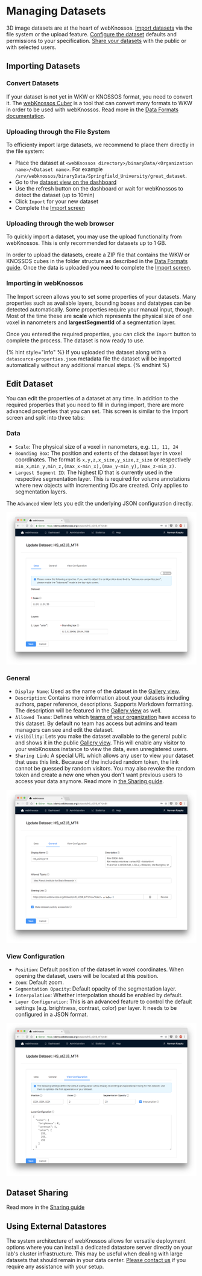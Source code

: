 # Managing Datasets

3D image datasets are at the heart of webKnossos. [Import datasets](datasets.md#importing-datasets) via the file system or the upload feature. [Configure the dataset](datasets.md#edit-dataset) defaults and permissions to your specification. [Share your datasets](sharing.md#dataset-sharing) with the public or with selected users.

## Importing Datasets

### Convert Datasets

If your dataset is not yet in WKW or KNOSSOS format, you need to convert it. The [webKnossos Cuber](https://github.com/scalableminds/webknossos-cuber) is a tool that can convert many formats to WKW in order to be used with webKnossos. Read more in the [Data Formats documentation](../reference/data_formats.md).

### Uploading through the File System

To efficienty import large datasets, we recommend to place them directly in the file system:

* Place the dataset at `<webKnossos directory>/binaryData/<Organization name>/<Dataset name>`. For example `/srv/webknossos/binaryData/Springfield_University/great_dataset`.
* Go to the [dataset view on the dashboard](dashboard.md)
* Use the refresh button on the dashboard or wait for webKnossos to detect the dataset \(up to 10min\)
* Click `Import` for your new dataset
* Complete the [Import screen](datasets.md#importing-in-webknossos)

### Uploading through the web browser

To quickly import a dataset, you may use the upload functionality from webKnossos. This is only recommended for datasets up to 1 GB.

In order to upload the datasets, create a ZIP file that contains the WKW or KNOSSOS cubes in the folder structure as described in the [Data Formats guide](../reference/data_formats.md). Once the data is uploaded you need to complete the [Import screen](datasets.md#importing-in-webknossos).

### Importing in webKnossos

The Import screen allows you to set some properties of your datasets. Many properties such as available layers, bounding boxes and datatypes can be detected automatically. Some properties require your manual input, though. Most of the time these are **scale** which represents the physical size of one voxel in nanometers and **largestSegmentId** of a segmentation layer.

Once you entered the required properties, you can click the `Import` button to complete the process. The dataset is now ready to use.

{% hint style="info" %}
If you uploaded the dataset along with a `datasource-properties.json` metadata file the dataset will be imported automatically without any additional manual steps.
{% endhint %}

## Edit Dataset

You can edit the properties of a dataset at any time. In addition to the required properties that you need to fill in during import, there are more advanced properties that you can set. This screen is similar to the Import screen and split into three tabs:

### Data

* `Scale`: The physical size of a voxel in nanometers, e.g. `11, 11, 24`
* `Bounding Box`: The position and extents of the dataset layer in voxel coordinates. The format is `x,y,z,x_size,y_size,z_size` or respectively `min_x,min_y,min_z,(max_x-min_x),(max_y-min_y),(max_z-min_z)`.
* `Largest Segment ID`: The highest ID that is currently used in the respective segmentation layer. This is required for volume annotations where new objects with incrementing IDs are created. Only applies to segmentation layers.

The `Advanced` view lets you edit the underlying JSON configuration directly.

![Dataset Editing: Data Tab](../.gitbook/assets/dataset_data%20%283%29.png)

### General

* `Display Name`: Used as the name of the dataset in the [Gallery view](sharing.md#public-sharing).
* `Description`: Contains more information about your datasets including authors, paper reference, descriptions. Supports Markdown formatting. The description will be featured in the [Gallery view](sharing.md#public-sharing) as well.
* `Allowed Teams`: Defines which [teams of your organization](users.md) have access to this dataset. By default no team has access but admins and team managers can see and edit the dataset.
* `Visibility`: Lets you make the dataset available to the general public and shows it in the public [Gallery view](sharing.md#public-sharing). This will enable any visitor to your webKnossos instance to view the data, even unregistered users.
* `Sharing Link`: A special URL which allows any user to view your dataset that uses this link. Because of the included random token, the link cannot be guessed by random visitors. You may also revoke the random token and create a new one when you don't want previous users to access your data anymore. Read more in [the Sharing guide](sharing.md).

![Dataset Editing: General Tab](../.gitbook/assets/dataset_general.png)

### View Configuration

* `Position`: Default position of the dataset in voxel coordinates. When opening the dataset, users will be located at this position.
* `Zoom`: Default zoom.
* `Segmentation Opacity`: Default opacity of the segmentation layer.
* `Interpolation`: Whether interpolation should be enabled by default.
* `Layer Configuration`: This is an advanced feature to control the default settings \(e.g. brightness, contrast, color\) per layer. It needs to be configured in a JSON format.

![Dataset Editing: View Configuration Tab](../.gitbook/assets/dataset_view_config%20%283%29.png)

## Dataset Sharing

Read more in the [Sharing guide](sharing.md#dataset-sharing)

## Using External Datastores

The system architecture of webKnossos allows for versatile deployment options where you can install a dedicated datastore server directly on your lab's cluster infrastructure. This may be useful when dealing with large datasets that should remain in your data center. [Please contact us](mailto:hello@scalableminds.com) if you require any assistance with your setup.

